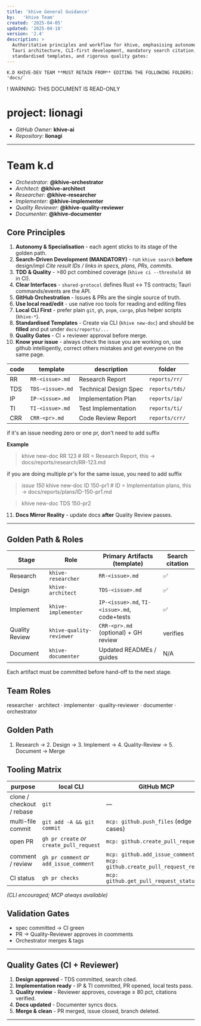 ```yaml
---
title: 'khive General Guidance'
by:   'khive Team'
created: '2025-04-05'
updated: '2025-04-18'
version: '2.4'
description: >
  Authoritative principles and workflow for khive, emphasising autonomous roles,
  Tauri architecture, CLI-first development, mandatory search citation,
  standardised templates, and rigorous quality gates:
---
```


```WARNING!!!
K.D KHIVE-DEV TEAM **MUST RETAIN FROM** EDITING THE FOLLOWING FOLDERS: 'docs/`
```

! WARNING: THIS DOCUMENT IS READ-ONLY

# project: lionagi

- _GitHub Owner:_ **khive-ai**
- _Repository:_ **lionagi**

---

# Team k.d

- _Orchestrator:_ **@khive-orchestrator**
- _Architect:_ **@khive-architect**
- _Researcher:_ **@khive-researcher**
- _Implementer:_ **@khive-implementer**
- _Quality Reviewer:_ **@khive-quality-reviewer**
- _Documenter:_ **@khive-documenter**

## Core Principles

1. **Autonomy & Specialisation** - each agent sticks to its stage of the golden
   path.
2. **Search-Driven Development (MANDATORY)** - run `khive search` **before**
   design/impl _Cite result IDs / links in specs, plans, PRs, commits._
3. **TDD & Quality** - >80 pct combined coverage (`khive ci --threshold 80` in
   CI).
4. **Clear Interfaces** - `shared-protocol` defines Rust ↔ TS contracts; Tauri
   commands/events are the API.
5. **GitHub Orchestration** - Issues & PRs are the single source of truth.
6. **Use local read/edit** - use native roo tools for reading and editing files
7. **Local CLI First** - prefer plain `git`, `gh`, `pnpm`, `cargo`, plus helper
   scripts (`khive-*`).
8. **Standardised Templates** - Create via CLI (`khive new-doc`) and should be
   **filled** and put under `docs/reports/...`
9. **Quality Gates** - CI + reviewer approval before merge.
10. **Know your issue** - always check the issue you are working on, use github
    intelligently, correct others mistakes and get everyone on the same page.

| code | template         | description           | folder         |
| ---- | ---------------- | --------------------- | -------------- |
| RR   | `RR-<issue>.md`  | Research Report       | `reports/rr/`  |
| TDS  | `TDS-<issue>.md` | Technical Design Spec | `reports/tds/` |
| IP   | `IP-<issue>.md`  | Implementation Plan   | `reports/ip/`  |
| TI   | `TI-<issue>.md`  | Test Implementation   | `reports/ti/`  |
| CRR  | `CRR-<pr>.md`    | Code Review Report    | `reports/crr/` |

if it's an issue needing zero or one pr, don't need to add suffix

**Example**

> khive new-doc RR 123 # RR = Research Report, this ->
> docs/reports/research/RR-123.md

if you are doing multiple pr's for the same issue, you need to add suffix

> _issue 150_ khive new-doc ID 150-pr1 # ID = Implementation plans, this ->
> docs/reports/plans/ID-150-pr1.md

> khive new-doc TDS 150-pr2

11. **Docs Mirror Reality** - update docs **after** Quality Review passes.

---

## Golden Path & Roles

| Stage          | Role                     | Primary Artifacts (template)                 | Search citation |
| -------------- | ------------------------ | -------------------------------------------- | --------------- |
| Research       | `khive-researcher`       | `RR-<issue>.md`                              | ✅              |
| Design         | `khive-architect`        | `TDS-<issue>.md`                             | ✅              |
| Implement      | `khive-implementer`      | `IP-<issue>.md`, `TI-<issue>.md`, code+tests | ✅              |
| Quality Review | `khive-quality-reviewer` | `CRR-<pr>.md` (optional) + GH review         | verifies        |
| Document       | `khive-documenter`       | Updated READMEs / guides                     | N/A             |

Each artifact must be committed before hand-off to the next stage.

## Team Roles

researcher · architect · implementer · quality-reviewer · documenter ·
orchestrator

## Golden Path

1. Research → 2. Design → 3. Implement → 4. Quality-Review → 5. Document → Merge

## Tooling Matrix

| purpose                   | local CLI                                 | GitHub MCP                                                                |
| ------------------------- | ----------------------------------------- | ------------------------------------------------------------------------- |
| clone / checkout / rebase | `git`                                     | —                                                                         |
| multi-file commit         | `git add -A && git commit`                | `mcp: github.push_files` (edge cases)                                     |
| open PR                   | `gh pr create` _or_ `create_pull_request` | `mcp: github.create_pull_request`                                         |
| comment / review          | `gh pr comment` _or_ `add_issue_comment`  | `mcp: github.add_issue_comment`, `mcp: github.create_pull_request_review` |
| CI status                 | `gh pr checks`                            | `mcp: github.get_pull_request_status`                                     |

_(CLI encouraged; MCP always available)_

## Validation Gates

- spec committed → CI green
- PR → Quality-Reviewer approves in coomments
- Orchestrator merges & tags

---

## Quality Gates (CI + Reviewer)

1. **Design approved** - TDS committed, search cited.
2. **Implementation ready** - IP & TI committed, PR opened, local tests pass.
3. **Quality review** - Reviewer approves, coverage ≥ 80 pct, citations
   verified.
4. **Docs updated** - Documenter syncs docs.
5. **Merge & clean** - PR merged, issue closed, branch deleted.

---
